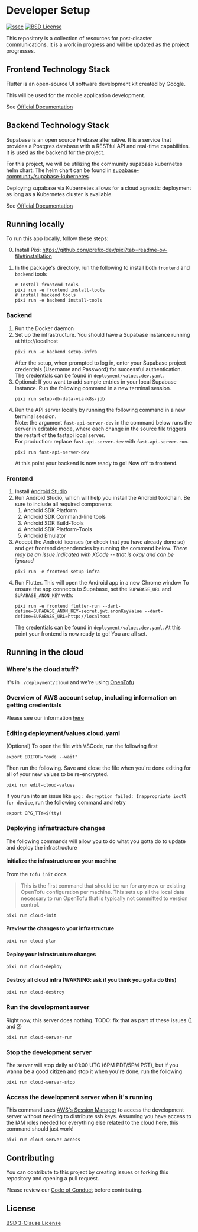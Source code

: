 # **Developer Setup**
[![ssec](https://img.shields.io/badge/SSEC-Project-purple?logo=data:image/png;base64,iVBORw0KGgoAAAANSUhEUgAAAA0AAAAOCAQAAABedl5ZAAAACXBIWXMAAAHKAAABygHMtnUxAAAAGXRFWHRTb2Z0d2FyZQB3d3cuaW5rc2NhcGUub3Jnm+48GgAAAMNJREFUGBltwcEqwwEcAOAfc1F2sNsOTqSlNUopSv5jW1YzHHYY/6YtLa1Jy4mbl3Bz8QIeyKM4fMaUxr4vZnEpjWnmLMSYCysxTcddhF25+EvJia5hhCudULAePyRalvUteXIfBgYxJufRuaKuprKsbDjVUrUj40FNQ11PTzEmrCmrevPhRcVQai8m1PRVvOPZgX2JttWYsGhD3atbHWcyUqX4oqDtJkJiJHUYv+R1JbaNHJmP/+Q1HLu2GbNoSm3Ft0+Y1YMdPSTSwQAAAABJRU5ErkJggg==&style=plastic)](https://ise.washington.edu/news/article/2024-01-14/building-community-resilience-2-million-nsf-grant-will-transform-disaster)
[![BSD License](https://badgen.net/badge/license/BSD-3-Clause/blue)](LICENSE)

This repository is a collection of resources for post-disaster communications. It is a work in progress and will be updated as the project progresses.

## **Frontend Technology Stack**

Flutter is an open-source UI software development kit created by Google.

This will be used for the mobile application development.

See [Official Documentation](https://flutter.dev/docs)

## **Backend Technology Stack**

Supabase is an open source Firebase alternative. It is a service that provides a Postgres database with a RESTful API and real-time capabilities. It is used as the backend for the project.

For this project, we will be utilizing the community supabase kubernetes helm chart.
The helm chart can be found in [supabase-community/supabase-kubernetes](https://github.com/supabase-community/supabase-kubernetes).

Deploying supabase via Kubernetes allows for a cloud agnostic deployment as long as a Kubernetes cluster is available.

See [Official Documentation](https://supabase.com/docs)

## **Running locally**

To run this app locally, follow these steps:

0. Install Pixi: https://github.com/prefix-dev/pixi?tab=readme-ov-file#installation
1. In the package's directory, run the following to install both `frontend` and `backend` tools

    ```console
    # Install frontend tools
    pixi run -e frontend install-tools
    # install backend tools
    pixi run -e backend install-tools
    ```
### **Backend**
   1. Run the Docker daemon
   2. Set up the infrastructure. You should have a Supabase instance running at http://localhost
      ```console
      pixi run -e backend setup-infra
      ```
      After the setup, when prompted to log in, enter your Supabase project credentials (Username and Password) for successful authentication. The credentials can be found in `deployment/values.dev.yaml`.
   3. Optional: If you want to add sample entries in your local Supabase Instance. 
      Run the following command in a new terminal session.
      ```console
      pixi run setup-db-data-via-k8s-job
      ```
   4. Run the API server locally by running the following command in a new terminal session.  
      Note: the argument `fast-api-server-dev` in the command below runs the server in editable mode, where each change in  the source file triggers the restart of the fastapi local server.  
      For production: replace `fast-api-server-dev` with `fast-api-server-run`.
      ```console
      pixi run fast-api-server-dev
      ```  
      At this point your backend is now ready to go! Now off to frontend.
### **Frontend**
   1. Install [Android Studio](https://developer.android.com/studio)
   2. Run Android Studio, which will help you install the Android toolchain. Be sure to include all required components
      1. Android SDK Platform
      1. Android SDK Command-line tools
      1. Android SDK Build-Tools
      1. Android SDK Platform-Tools
      1. Android Emulator
   3. Accept the Android licenses (or check that you have already done so) and get frontend dependencies
      by running the command below. *There may be an issue indicated with XCode -- that is okay and can be ignored*
      ```console
      pixi run -e frontend setup-infra
      ```
   4. Run Flutter. This will open the Android app in a new Chrome window
      To ensure the app connects to Supabase, set the `SUPABASE_URL` and `SUPABASE_ANON_KEY` with:
      ```console
      pixi run -e frontend flutter-run --dart-define=SUPABASE_ANON_KEY=secret.jwt.anonKeyValue --dart-define=SUPABASE_URL=http://localhost
      ```
      The credentials can be found in `deployment/values.dev.yaml`.
      At this point your frontend is now ready to go! You are all set.

## **Running in the cloud**

### **Where's the cloud stuff?**
   It's in `./deployment/cloud` and we're using [OpenTofu](https://opentofu.org/)

### **Overview of AWS account setup, including information on getting credentials**
   Please see our information [here](./deployment/cloud/aws/README.md)

### **Editing deployment/values.cloud.yaml**
   (Optional) To open the file with VSCode, run the following first
   ```console
   export EDITOR="code --wait"
   ```
   Then run the following. Save and close the file when you're done editing for all of your new values to be re-encrypted.
   ```console
   pixi run edit-cloud-values
   ```
   If you run into an issue like `gpg: decryption failed: Inappropriate ioctl for device`, run the following command and retry
   ```console
   export GPG_TTY=$(tty)
   ```

### **Deploying infrastructure changes**
   The following commands will allow you to do what you gotta do to update and deploy the infrastructure

#### **Initialize the infrastructure on your machine**
   From the `tofu init` docs
   > This is the first command that should be run for any new or existing
   OpenTofu configuration per machine. This sets up all the local data
   necessary to run OpenTofu that is typically not committed to version
   control.
   ```console
   pixi run cloud-init
   ```

#### **Preview the changes to your infrastructure**
   ```console
   pixi run cloud-plan
   ```

#### **Deploy your infrastructure changes**
   ```console
   pixi run cloud-deploy
   ```

#### **Destroy all cloud infra (WARNING: ask if you think you gotta do this)**
   ```console
   pixi run cloud-destroy
   ```

### **Run the development server**
   Right now, this server does nothing. TODO: fix that as part of these issues ([1](https://github.com/uw-ssec/post-disaster-comms/issues/38) and [2](https://github.com/uw-ssec/post-disaster-comms/issues/40))
   ```console
   pixi run cloud-server-run
   ```

### **Stop the development server**
   The server will stop daily at 01:00 UTC (6PM PDT/5PM PST), but if you wanna be a good citizen and stop it when you're done, run the following
   ```console
   pixi run cloud-server-stop
   ```

### **Access the development server when it's running**
   This command uses [AWS's Session Manager](https://docs.aws.amazon.com/systems-manager/latest/userguide/session-manager.html) to access the development server without needing to distribute ssh keys. Assuming you have access to the IAM roles needed for everything else related to the cloud here, this command should just work!
   ```console
   pixi run cloud-server-access
   ```

## **Contributing**

   You can contribute to this project by creating issues or forking this repository and opening a pull request.

   Please review our [Code of Conduct](https://github.com/uw-ssec/post-disaster-comms/blob/main/CODE_OF_CONDUCT.md) before contributing.

## **License**

   [BSD 3-Clause License](https://github.com/uw-ssec/post-disaster-comms/blob/main/LICENSE)
